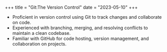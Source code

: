 +++
title = "Git:The Version Control"
date = "2023-05-10"
+++

- Proficient in version control using Git to track changes and collaborate on code.
- Experienced with branching, merging, and resolving conflicts to maintain a clean codebase.
- Familiar with GitHub for code hosting, version management, and collaboration on projects.
